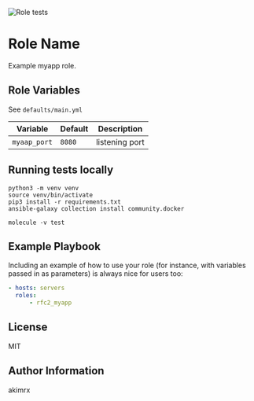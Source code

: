 ![Role tests](https://github.com/akimrx/rfc2_myapp/actions/workflows/ci.yml/badge.svg)

Role Name
=========

Example myapp role.

Role Variables
--------------

See `defaults/main.yml`

| Variable | Default | Description |
|----------|---------|-------------|
| `myaap_port` | `8080` | listening port |



Running tests locally
---------------------
```shell
python3 -m venv venv
source venv/bin/activate
pip3 install -r requirements.txt
ansible-galaxy collection install community.docker

molecule -v test
```

Example Playbook
----------------

Including an example of how to use your role (for instance, with variables passed in as parameters) is always nice for users too:

```yaml
- hosts: servers
  roles:
      - rfc2_myapp
```

License
-------

MIT

Author Information
------------------

akimrx
